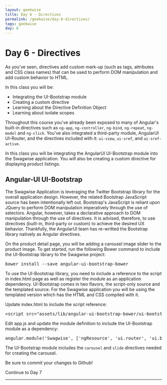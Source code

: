 ```yaml
---
layout: geekwise
title: Day 6 - Directives
permalink: /geekwise/day-6-directives/
tags: geekwise
day: 6
---
```


<h1>Day 6 - Directives</h1>

<p>As you've seen, directives add custom mark-up (such as tags, attributes and CSS class names) that can be used to
    perform DOM manipulation and add custom behavior to HTML.</p>

<p>In this class you will be:</p>
<ul>
    <li>Integrating the UI-Bootstrap module</li>
    <li>Creating a custom directive</li>
    <li>Learning about the Directive Definition Object</li>
    <li>Learning about isolate scopes</li>
</ul>

<p>Throughout this course you've already been exposed to many of Angular's built-in directives such as
    <code>ng-app</code>, <code>ng-controller</code>, <code>ng-bind</code>, <code>ng-repeat</code>,
    <code>ng-model</code> and <code>ng-click</code>. You've also integrated a third-party module, AngularUI
    UI-Router, and the directives included with it: <code>ui-view</code>, <code>ui-sref</code>, and <code>ui-sref-active</code>.
</p> In this class you will be integrating the AngularUI UI-Bootstrap module into the Swagwise application. You will
also be creating a custom directive for displaying product listings.

<h2>Angular-UI UI-Bootstrap</h2>

<p>The Swagwise Application is leveraging the Twitter Bootstrap library for the overall application design. However,
    the
    related Bootstrap JavaScript source has been intentionally left out. Bootstrap's JavaScript is reliant upon
    JQuery
    to perform DOM manipulation imperatively through the use of selectors. Angular, however, takes a declarative
    approach to DOM manipulation through the use of directives. It is advised, therefore, to use directives
    (built-in,
    third-party or custom) to achieve the desired UX behavior. Thankfully, the AngularUI team has re-writted the
    Bootstrap library natively as Angular directives.</p>

<p>On the product detail page, you will be adding a carousel image slider to the product image. To get started, run
    the following Bower command to include the UI-Bootstrap library to the Swagwise project:</p>

<pre>
bower install --save angular-ui-bootstrap-bower
</pre>

<p>To use the UI-Bootstrap library, you need to include a reference to the script in index.html page as well as register the module as an application dependency. UI-Bootstrap comes in two flavors, the script-only source and the templated source. For the Swagwise application you will be using the templated version which has the HTML and CSS compiled with it.</p>

<p>Update index.html to include the script reference:</p>

<pre>
&lt;script src="assets/lib/angular-ui-bootstrap-bower/ui-bootstrap-tpls.min.js"&gt;&lt;/script&gt;
</pre>

<p>Edit app.js and update the module definition to include the UI-Bootstrap module as a dependency:</p>

<pre>
angular.module('Swagwise', ['ngResource', 'ui.router', <bold>'ui.bootstrap'</bold>]);
</pre>

<p>The UI-Bootstrap module includes the <code>carousel</code> and <code>slide</code> directives needed for creating the carousel. </p>

<div class="alert alert-info">
    <p>Be sure to commit your changes to Github!</p>
</div>

<p><a ui-sref="geek.page({page_id: 7})" class="btn btn-default">Continue to Day 7</a></p>

<hr>

<div disqus="'geekwise0106'"></div>